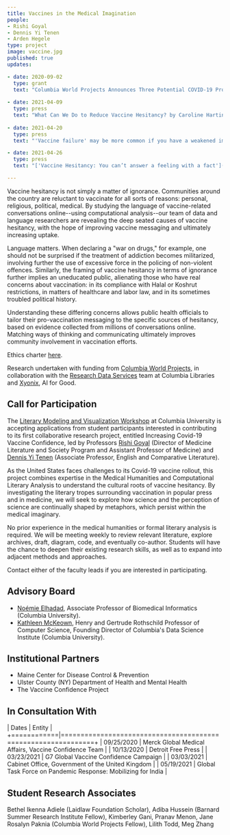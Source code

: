```yaml
---
title: Vaccines in the Medical Imagination
people:
- Rishi Goyal
- Dennis Yi Tenen
- Arden Hegele
type: project
image: vaccine.jpg
published: true
updates:

- date: 2020-09-02
  type: grant
  text: "Columbia World Projects Announces Three Potential COVID-19 Projects in [New Report](https://worldprojects.columbia.edu/news-media/columbia-world-projects-announces-three-potential-covid-19-projects-new-report)."
  
- date: 2021-04-09
  type: press
  text: "What Can We Do to Reduce Vaccine Hesitancy? by Caroline Harting for [Columbia News](https://news.columbia.edu/news/covid-vaccine-hesitancy-project)."
  
- date: 2021-04-20
  type: press
  text: "'Vaccine failure' may be more common if you have a weakened immune system. Here's why by Katie Camero for [Miami Herald](https://www.miamiherald.com/news/coronavirus/article250791739.html)."

- date: 2021-04-26
  type: press
  text: "['Vaccine Hesitancy: You can’t answer a feeling with a fact'](https://www.youtube.com/watch?v=h1OD3xP9yJA) from KGW News (NBC) in Portland."

---
```


Vaccine hesitancy is not simply a matter of ignorance. Communities around the country are
reluctant to vaccinate for all sorts of reasons: personal, religious, political, medical. By
studying the language of vaccine-related conversations online--using computational
analysis--our team of data and language researchers are revealing the deep seated causes of
vaccine hesitancy, with the hope of improving vaccine messaging and ultimately increasing
uptake.

Language matters. When declaring a "war on drugs," for example, one should not be surprised if
the treatment of addiction becomes militarized, involving further the use of excessive force in
the policing of non-violent offences. Similarly, the framing of vaccine hesitancy in terms of
ignorance further implies an uneducated public, alienating those who have real concerns about
vaccination: in its compliance with Halal or Koshrut restrictions, in matters of healthcare and
labor law, and in its sometimes troubled political history.

Understanding these differing concerns allows public health officials to tailor their
pro-vaccination messaging to the specific sources of hesitancy, based on evidence collected
from millions of conversations online. Matching ways of thinking and communicating ultimately
improves community involvement in vaccination efforts.

Ethics charter [here][10].

Research undertaken with funding from [Columbia World Projects][103], in collaboration with the
[Research Data Services][101] team at Columbia Libraries and [Xyonix][102], AI for Good.

[10]: https://docs.google.com/document/d/1CySyCm6Jz1L53egGS6ex_SANGJydnTbNx6IvQnZDxxI/edit?usp=sharing
[101]: https://library.columbia.edu/services/research-data-services.html
[102]: https://www.xyonix.com/
[103]: https://worldprojects.columbia.edu/

## Call for Participation

The [Literary Modeling and Visualization Workshop][1] at Columbia University is accepting
applications from student participants interested in contributing to its first collaborative
research project, entitled Increasing Covid-19 Vaccine Confidence, led by Professors [Rishi
Goyal][2] (Director of Medicine Literature and Society Program and Assistant Professor of
Medicine) and [Dennis Yi Tenen][3] (Associate Professor, English and Comparative Literature).

As the United States faces challenges to its Covid-19 vaccine rollout, this project
combines expertise in the Medical Humanities and Computational Literary Analysis to understand
the cultural roots of vaccine hesitancy. By investigating the literary tropes surrounding
vaccination in popular press and in medicine, we will seek to explore how science and the
perception of science are continually shaped by metaphors, which persist within the medical
imaginary.

No prior experience in the medical humanities or formal literary analysis is required. We will
be meeting weekly to review relevant literature, explore archives, draft, diagram, code, and
eventually co-author. Students will have the chance to deepen their existing research skills,
as well as to expand into adjacent methods and approaches.

Contact either of the faculty leads if you are interested in participating.

[1]: https://xpmethod.plaintext.in/projects/literary-modeling.html
[2]: http://icls.columbia.edu/author/0000000039/
[3]: http://denten.plaintext.in/

## Advisory Board

- [Noémie Elhadad][4], Associate Professor of Biomedical Informatics (Columbia University).
- [Kathleen McKeown][5], Henry and Gertrude Rothschild Professor of Computer Science, Founding
Director of Columbia's Data Science Institute (Columbia University).

[4]: https://www.dbmi.columbia.edu/profile/noemie-elhadad/
[5]: http://www.cs.columbia.edu/~kathy/


## Institutional Partners

- Maine Center for Disease Control & Prevention
- Ulster County (NY) Department of Health and Mental Health
- The Vaccine Confidence Project

## In Consultation With

| Dates      | Entity                                                       |
+============|==============================================================+
| 09/25/2020 | Merck Global Medical Affairs, Vaccine Confidence Team        |
| 10/13/2020 | Detroit Free Press                                           |
| 03/23/2021 | G7 Global Vaccine Confidence Campaign                        |
| 03/03/2021 | Cabinet Office, Government of the United Kingdom             |
| 05/19/2021 | Global Task Force on Pandemic Response: Mobilizing for India |

## Student Research Associates

Bethel Ikenna Adiele (Laidlaw Foundation Scholar),
Adiba Hussein (Barnard Summer Research Institute Fellow),
Kimberley Gani,
Pranav Menon,
Jane Rosalyn Paknia (Columbia World Projects Fellow),
Lilith Todd,
Meg Zhang
